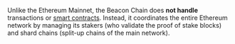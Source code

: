 Unlike the Ethereum Mainnet, the Beacon Chain does **not handle** transactions or [smart contracts](https://docs.alchemy.com/alchemy/tutorials/hello-world-smart-contract). Instead, it coordinates the entire Ethereum network by managing its stakers (who validate the proof of stake blocks) and shard chains (split-up chains of the main network).